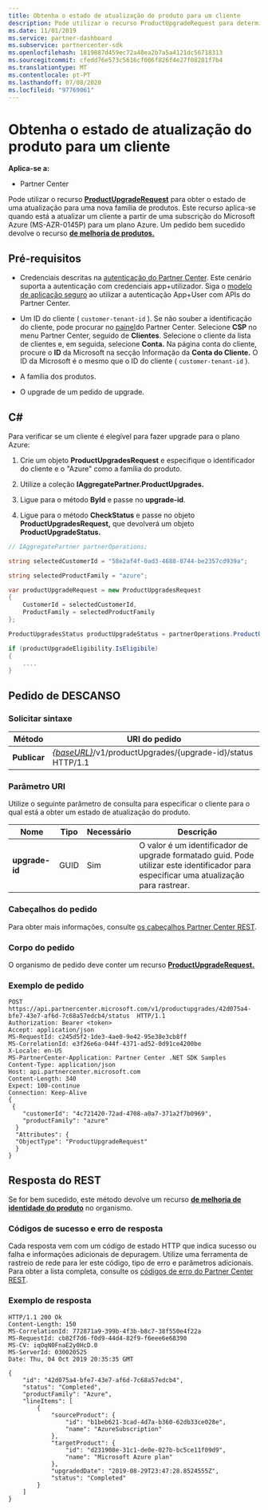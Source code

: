 ```yaml
---
title: Obtenha o estado de atualização do produto para um cliente
description: Pode utilizar o recurso ProductUpgradeRequest para determinar o estado de uma atualização do produto para um cliente para uma nova família de produtos, como por exemplo a partir de uma assinatura Microsoft Azure (MS-AZR-0145P) para um plano Azure.
ms.date: 11/01/2019
ms.service: partner-dashboard
ms.subservice: partnercenter-sdk
ms.openlocfilehash: 1819887d459ec72a48ea2b7a5a4121dc56718313
ms.sourcegitcommit: cfedd76e573c5616cf006f826f4e27f08281f7b4
ms.translationtype: MT
ms.contentlocale: pt-PT
ms.lasthandoff: 07/08/2020
ms.locfileid: "97769061"
---
```

# <a name="get-the-product-upgrade-status-for-a-customer"></a>Obtenha o estado de atualização do produto para um cliente

**Aplica-se a:**

- Partner Center

Pode utilizar o recurso [**ProductUpgradeRequest**](product-upgrade-resources.md#productupgraderequest) para obter o estado de uma atualização para uma nova família de produtos. Este recurso aplica-se quando está a atualizar um cliente a partir de uma subscrição do Microsoft Azure (MS-AZR-0145P) para um plano Azure. Um pedido bem sucedido devolve o recurso [**de melhoria de produtos.**](product-upgrade-resources.md#productupgradeseligibility)

## <a name="prerequisites"></a>Pré-requisitos

- Credenciais descritas na [autenticação do Partner Center](partner-center-authentication.md). Este cenário suporta a autenticação com credenciais app+utilizador. Siga o [modelo de aplicação seguro](enable-secure-app-model.md) ao utilizar a autenticação App+User com APIs do Partner Center.

- Um ID do cliente ( `customer-tenant-id` ). Se não souber a identificação do cliente, pode procurar no [painel](https://partner.microsoft.com/dashboard)do Partner Center. Selecione **CSP** no menu Partner Center, seguido de **Clientes**. Selecione o cliente da lista de clientes e, em seguida, selecione **Conta.** Na página conta do cliente, procure o **ID** da Microsoft na secção Informação da **Conta do Cliente.** O ID da Microsoft é o mesmo que o ID do cliente ( `customer-tenant-id` ).

- A família dos produtos.

- O upgrade de um pedido de upgrade.

## <a name="c"></a>C\#

Para verificar se um cliente é elegível para fazer upgrade para o plano Azure:

1. Crie um objeto **ProductUpgradesRequest** e especifique o identificador do cliente e o "Azure" como a família do produto.

2. Utilize a coleção **IAggregatePartner.ProductUpgrades.**

3. Ligue para o método **ById** e passe no **upgrade-id**.

4. Ligue para o método **CheckStatus** e passe no objeto **ProductUpgradesRequest,** que devolverá um objeto **ProductUpgradeStatus.**

```csharp
// IAggregatePartner partnerOperations;

string selectedCustomerId = "58e2af4f-0ad3-4688-8744-be2357cd939a";

string selectedProductFamily = "azure";

var productUpgradeRequest = new ProductUpgradesRequest
{
    CustomerId = selectedCustomerId,
    ProductFamily = selectedProductFamily
};

ProductUpgradesStatus productUpgradeStatus = partnerOperations.ProductUpgrades.ById(selectedUpgradeId).CheckStatus(productUpgradeRequest);

if (productUpgradeEligibility.IsEligibile)
{
    ....
}

```

## <a name="rest-request"></a>Pedido de DESCANSO

### <a name="request-syntax"></a>Solicitar sintaxe

| Método   | URI do pedido |
|----------|-----------------------------------------------------------------------------------------------|
| **Publicar** | [*{baseURL}*](partner-center-rest-urls.md)/v1/productUpgrades/{upgrade-id}/status HTTP/1.1 |

### <a name="uri-parameter"></a>Parâmetro URI

Utilize o seguinte parâmetro de consulta para especificar o cliente para o qual está a obter um estado de atualização do produto.

| Nome               | Tipo | Necessário | Descrição                                                                                 |
|--------------------|------|----------|---------------------------------------------------------------------------------------------|
| **upgrade-id** | GUID | Sim | O valor é um identificador de upgrade formatado guid. Pode utilizar este identificador para especificar uma atualização para rastrear. |

### <a name="request-headers"></a>Cabeçalhos do pedido

Para obter mais informações, consulte [os cabeçalhos Partner Center REST](headers.md).

### <a name="request-body"></a>Corpo do pedido

O organismo de pedido deve conter um recurso [**ProductUpgradeRequest.**](product-upgrade-resources.md#productupgraderequest)

### <a name="request-example"></a>Exemplo de pedido

```http
POST https://api.partnercenter.microsoft.com/v1/productupgrades/42d075a4-bfe7-43e7-af6d-7c68a57edcb4/status  HTTP/1.1
Authorization: Bearer <token>
Accept: application/json
MS-RequestId: c245d5f2-1de3-4ae0-9e42-95e38e3cb8ff
MS-CorrelationId: e3f26e6a-044f-4371-ad52-0d91ce4200be
X-Locale: en-US
MS-PartnerCenter-Application: Partner Center .NET SDK Samples
Content-Type: application/json
Host: api.partnercenter.microsoft.com
Content-Length: 340
Expect: 100-continue
Connection: Keep-Alive
{
 {
    "customerId": "4c721420-72ad-4708-a0a7-371a2f7b0969",
    "productFamily": "azure"
  }
  "Attributes": {
  "ObjectType": "ProductUpgradeRequest"
  }
}
```

## <a name="rest-response"></a>Resposta do REST

Se for bem sucedido, este método devolve um recurso [**de melhoria de identidade do produto**](product-upgrade-resources.md#productupgradeseligibility) no organismo.

### <a name="response-success-and-error-codes"></a>Códigos de sucesso e erro de resposta

Cada resposta vem com um código de estado HTTP que indica sucesso ou falha e informações adicionais de depuragem. Utilize uma ferramenta de rastreio de rede para ler este código, tipo de erro e parâmetros adicionais. Para obter a lista completa, consulte os [códigos de erro do Partner Center REST](error-codes.md).

### <a name="response-example"></a>Exemplo de resposta

```http
HTTP/1.1 200 Ok
Content-Length: 150
MS-CorrelationId: 772871a9-399b-4f3b-b8c7-38f550e4f22a
MS-RequestId: cb82f7d6-f0d9-44d4-82f9-f6eee6e68390
MS-CV: iqOqN0FnaE2y0HcD.0
MS-ServerId: 030020525
Date: Thu, 04 Oct 2019 20:35:35 GMT

{
    "id": "42d075a4-bfe7-43e7-af6d-7c68a57edcb4",
    "status": "Completed",
    "productFamily": "Azure",
    "lineItems": [
        {
            "sourceProduct": {
                "id": "b1beb621-3cad-4d7a-b360-62db33ce028e",
                "name": "AzureSubscription"
            },
            "targetProduct": {
                "id": "d231908e-31c1-de0e-027b-bc5ce11f09d9",
                "name": "Microsoft Azure plan"
            },
            "upgradedDate": "2019-08-29T23:47:28.8524555Z",
            "status": "Completed"
        }
    ]
}

```
